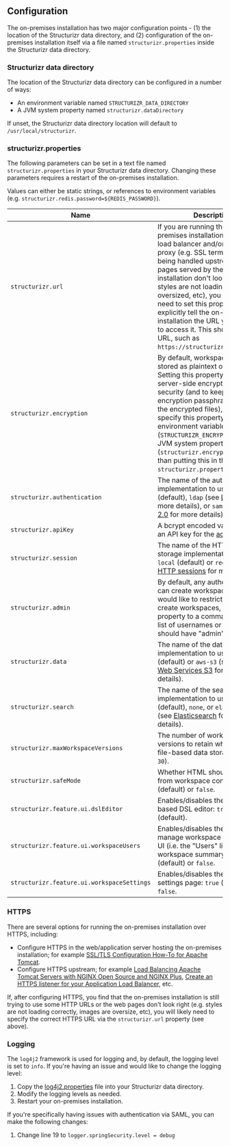 ## Configuration

The on-premises installation has two major configuration points - (1) the location of the Structurizr data directory,
and (2) configuration of the on-premises installation itself via a file named `structurizr.properties` inside the Structurizr data directory.

### Structurizr data directory

The location of the Structurizr data directory can be configured in a number of ways:

- An environment variable named `STRUCTURIZR_DATA_DIRECTORY`
- A JVM system property named `structurizr.dataDirectory`

If unset, the Structurizr data directory location will default to `/usr/local/structurizr`.

### structurizr.properties

The following parameters can be set in a text file named `structurizr.properties` in your Structurizr data directory.
Changing these parameters requires a restart of the on-premises installation.

Values can either be static strings, or references to environment variables
(e.g. `structurizr.redis.password=${REDIS_PASSWORD}`).

| Name                                       | Description                                                                                                                                                                                                                                                                                                                                                                                                                                                                     |
|--------------------------------------------|---------------------------------------------------------------------------------------------------------------------------------------------------------------------------------------------------------------------------------------------------------------------------------------------------------------------------------------------------------------------------------------------------------------------------------------------------------------------------------|
| `structurizr.url`                          | If you are running the on-premises installation behind a load balancer and/or reverse-proxy (e.g. SSL termination is being handled upstream), or the pages served by the on-premises installation don't look right (e.g. styles are not loading, images are oversized, etc), you will likely need to set this property to explicitly tell the on-premises installation the URL you are using to access it. This should be a full URL, such as `https://structurizr.example.com`. |
| `structurizr.encryption`                   | By default, workspace data is stored as plaintext on disk. Setting this property will enable server-side encryption. For better security (and to keep the encryption passphrase away from the encrypted files), you can specify this property as an environment variable (`STRUCTURIZR_ENCRYPTION`) or a JVM system property (`structurizr.encryption`), rather than putting this in the `structurizr.properties` file.                                                         
| `structurizr.authentication`               | The name of the authentication implementation to use: `file` (default), `ldap` (see [LDAP](04-authentication.md#ldap) for more details), or `saml` (see [SAML 2.0](04-authentication.md#saml-20) for more details).                                                                                                                                                                                                                                                             |
| `structurizr.apiKey`                       | A bcrypt encoded value to use as an API key for the [admin API](08-api.md#admin-api).                                                                                                                                                                                                                                                                                                                                                                                           |
| `structurizr.session`                      | The name of the HTTP session storage implementation to use: `local` (default) or `redis`. See [HTTP sessions](06-http-sessions.md) for more details.                                                                                                                                                                                                                                                                                                                            |
| `structurizr.admin`                        | By default, any authenticated user can create workspaces. If you would like to restrict who can create workspaces, set this property to a comma-separated list of usernames or roles that should have "admin" access.                                                                                                                                                                                                                                                           |
| `structurizr.data`                         | The name of the data storage implementation to use: `file` (default) or `aws-s3` (see [Amazon Web Services S3](06-data-storage#amazon-web-services-s3) for more details).                                                                                                                                                                                                                                                                                                       |
| `structurizr.search`                       | The name of the search implementation to use: `lucene` (default), `none`, or `elasticsearch` (see [Elasticsearch](06-data-storage#elasticsearch) for more details).                                                                                                                                                                                                                                                                                                             |
| `structurizr.maxWorkspaceVersions`         | The number of workspace versions to retain when using file-based data storage (default; `30`).                                                                                                                                                                                                                                                                                                                                                                                  |
| `structurizr.safeMode`                     | Whether HTML should be filtered from workspace content; `true` (default) or `false`.                                                                                                                                                                                                                                                                                                                                                                                            |
| `structurizr.feature.ui.dslEditor`         | Enables/disables the browser-based DSL editor: `true` or `false` (default).                                                                                                                                                                                                                                                                                                                                                                                                     |
| `structurizr.feature.ui.workspaceUsers`    | Enables/disables the ability to manage workspace users via the UI (i.e. the "Users" link on the workspace summary pages): `true` (default) or `false`.                                                                                                                                                                                                                                                                                                                          |
| `structurizr.feature.ui.workspaceSettings` | Enables/disables the workspace settings page: `true` (default) or `false`.                                                                                                                                                                                                                                                                                                                                                                                                      |

### HTTPS

There are several options for running the on-premises installation over HTTPS, including:

- Configure HTTPS in the web/application server hosting the on-premises installation; for example [SSL/TLS Configuration How-To for Apache Tomcat](https://tomcat.apache.org/tomcat-9.0-doc/ssl-howto.html).
- Configure HTTPS upstream; for example [Load Balancing Apache Tomcat Servers with NGINX Open Source and NGINX Plus](https://docs.nginx.com/nginx/deployment-guides/load-balance-third-party/apache-tomcat/), [Create an HTTPS listener for your Application Load Balancer](https://docs.aws.amazon.com/elasticloadbalancing/latest/application/create-https-listener.html), etc.

If, after configuring HTTPS, you find that the on-premises installation is still trying to use some HTTP URLs
or the web pages don't look right (e.g. styles are not loading correctly, images are oversize, etc),
you will likely need to specify the correct HTTPS URL via the `structurizr.url` property (see above).

### Logging

The `log4j2` framework is used for logging and, by default, the logging level is set to `info`.
If you're having an issue and would like to change the logging level:

1. Copy the [log4j2.properties](https://github.com/structurizr/onpremises/blob/main/src/main/resources/log4j2.properties) file into your Structurizr data directory.
2. Modify the logging levels as needed.
3. Restart your on-premises installation.

If you're specifically having issues with authentication via SAML, you can make the following changes:

1. Change line 19 to `logger.springSecurity.level = debug`